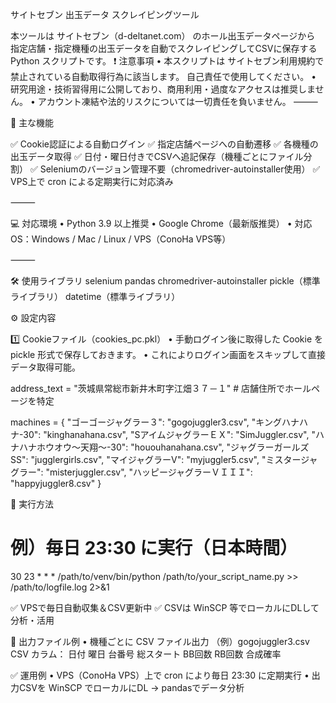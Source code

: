サイトセブン 出玉データ スクレイピングツール

本ツールは サイトセブン（d-deltanet.com） のホール出玉データページから
指定店舗・指定機種の出玉データを自動でスクレイピングしてCSVに保存する Python スクリプトです。
❗️ 注意事項
	•	本スクリプトは サイトセブン利用規約で禁止されている自動取得行為に該当します。
自己責任で使用してください。
	•	研究用途・技術習得用に公開しており、商用利用・過度なアクセスは推奨しません。
	•	アカウント凍結や法的リスクについては一切責任を負いません。
⸻

📌 主な機能

✅ Cookie認証による自動ログイン
✅ 指定店舗ページへの自動遷移
✅ 各機種の出玉データ取得
✅ 日付・曜日付きでCSVへ追記保存（機種ごとにファイル分割）
✅ Seleniumのバージョン管理不要（chromedriver-autoinstaller使用）
✅ VPS上で cron による定期実行に対応済み

⸻

💻 対応環境
	•	Python 3.9 以上推奨
	•	Google Chrome（最新版推奨）
	•	対応OS：Windows / Mac / Linux / VPS（ConoHa VPS等）

⸻

🛠 使用ライブラリ
selenium
pandas
chromedriver-autoinstaller
pickle（標準ライブラリ）
datetime（標準ライブラリ）

⚙️ 設定内容

1️⃣ Cookieファイル（cookies_pc.pkl）
	•	手動ログイン後に取得した Cookie を pickle 形式で保存しておきます。
	•	これによりログイン画面をスキップして直接データ取得可能。

 address_text = "茨城県常総市新井木町字江畑３７－１"  # 店舗住所でホールページを特定

machines = {
    "ゴーゴージャグラー３": "gogojuggler3.csv",
    "キングハナハナ-30": "kinghanahana.csv",
    "SアイムジャグラーＥＸ": "SimJuggler.csv",
    "ハナハナホウオウ～天翔～-30": "hououhanahana.csv",
    "ジャグラーガールズSS": "jugglergirls.csv",
    "マイジャグラーV": "myjuggler5.csv",
    "ミスタージャグラー": "misterjuggler.csv",
    "ハッピージャグラーＶＩＩＩ": "happyjuggler8.csv"
}

🚀 実行方法

# 例）毎日 23:30 に実行（日本時間）
30 23 * * * /path/to/venv/bin/python /path/to/your_script_name.py >> /path/to/logfile.log 2>&1

✅ VPSで毎日自動収集＆CSV更新中
✅ CSVは WinSCP 等でローカルにDLして分析・活用

📂 出力ファイル例
	•	機種ごとに CSV ファイル出力
（例）gogojuggler3.csv
CSV カラム：
日付
曜日
台番号
総スタート
BB回数
RB回数
合成確率

✅ 運用例
	•	VPS（ConoHa VPS）上で cron により毎日 23:30 に定期実行
	•	出力CSVを WinSCP でローカルにDL → pandasでデータ分析
